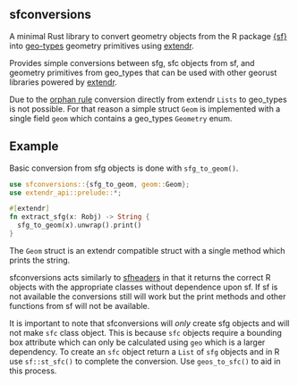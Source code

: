 ## sfconversions

A minimal Rust library to convert geometry objects from the R package [{sf}](https://r-spatial.github.io/sf/) into [geo-types](https://docs.rs/geo-types/latest/geo_types/) geometry primitives using [extendr](https://extendr.github.io/extendr/extendr_api/).

Provides simple conversions between sfg, sfc objects from sf, and geometry primitives from geo_types that can be used with other georust libraries powered by [extendr](https://extendr.github.io/extendr/extendr_api/).

Due to the [orphan rule](https://github.com/Ixrec/rust-orphan-rules) conversion directly from extendr `Lists` to geo_types is not possible. For that reason a simple struct `Geom` is implemented with a single field `geom` which contains a geo_types `Geometry` enum. 

## Example
 
Basic conversion from sfg objects is done with `sfg_to_geom()`.

```rust
use sfconversions::{sfg_to_geom, geom::Geom};
use extendr_api::prelude::*;

#[extendr]
fn extract_sfg(x: Robj) -> String {
  sfg_to_geom(x).unwrap().print()
}
```

The `Geom` struct is an extendr compatible struct with a single method which prints the string.

sfconversions acts similarly to [sfheaders](https://github.com/dcooley/sfheaders) in that it returns the correct R objects with the appropriate classes without dependence upon sf. If sf is not available the conversions still will work but the print methods and other functions from sf will not be available. 

It is important to note that sfconversions will _only_ create sfg objects and will not make `sfc` class object. This is because `sfc` objects require a bounding box attribute which can only be calculated using `geo` which is a larger dependency. To create an `sfc` object return a `List` of `sfg` objects and in R use
`sf::st_sfc()` to complete the conversion. Use `geos_to_sfc()` to aid in this process.
